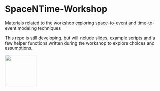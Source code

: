 # SpaceNTime-Workshop

Materials related to the workshop exploring space-to-event and time-to-event modeling techniques

This repo is still developing, but will include slides, example scripts and a few helper functions written during the workshop to explore choices and assumptions.

<a href = "www.speedgoat.io">
  <img src="https://drive.google.com/uc?export=view&id=105fit7uHKpxzhbP3D8UzRR4nGrCexJLP" height="100">
</a>
